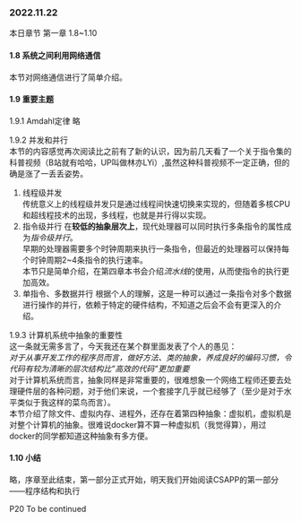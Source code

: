 ### 2022.11.22 
本日章节 第一章 1.8~1.10

#### 1.8 系统之间利用网络通信  
本节对网络通信进行了简单介绍。

#### 1.9 重要主题  
1.9.1 Amdahl定律 
略   

1.9.2 并发和并行  
本节的内容感觉再次阅读比之前有了新的认识，因为前几天看了一个关于指令集的科普视频（B站就有哈哈，UP叫做林亦LYi）,虽然这种科普视频不一定正确，但的确是涨了一丢丢姿势。  
1. 线程级并发  
传统意义上的线程级并发只是通过线程间快速切换来实现的，但随着多核CPU和超线程技术的出现，多线程，也就是并行得以实现。
2. 指令级并行
在**较低的抽象层次上**，现代处理器可以同时执行多条指令的属性成为*指令级并行*。  
早期的处理器需要多个时钟周期来执行一条指令，但最近的处理器可以保持每个时钟周期2~4条指令的执行速率。  
本节只是简单介绍，在第四章本书会介绍*流水线*的使用，从而使指令的执行更加高效。
3. 单指令、多数据并行
根据个人的理解，这是一种可以通过一条指令对多个数据进行操作的并行，依赖于特定的硬件结构，不知道之后会不会有更深入的介绍。

1.9.3 计算机系统中抽象的重要性  
这一条就无需多言了，今天我还在某个群里面发表了个人的愚见：  
*对于从事开发工作的程序员而言，做好方法、类的抽象，养成良好的编码习惯，令代码有较为清晰的层次结构比”高效的代码”更加重要*  
对于计算机系统而言，抽象同样是非常重要的，很难想象一个网络工程师还要去处理硬件层的各种问题，对于他们来说，一个套接字几乎就已经够了（至少是对于水平类似于我这样的菜鸟而言）。  
本节介绍了除文件、虚拟内存、进程外，还存在着第四种抽象：虚拟机，虚拟机是对整个计算机的抽象。很难说docker算不算一种虚拟机（我觉得算），用过docker的同学都知道这种抽象有多方便。

#### 1.10 小结
略，序章至此结束，第一部分正式开始，明天我们开始阅读CSAPP的第一部分——程序结构和执行  

P20 To be continued